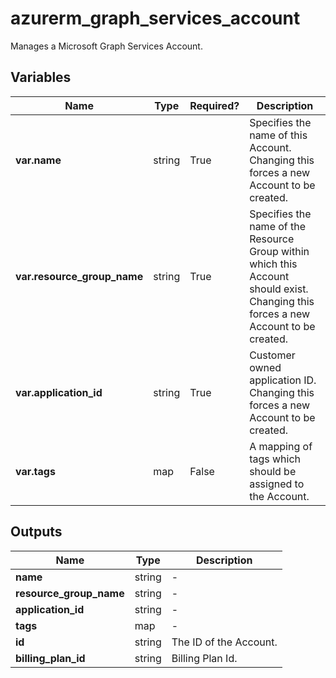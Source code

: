 # azurerm_graph_services_account

Manages a Microsoft Graph Services Account.

## Variables

| Name | Type | Required? |  Description |
| ---- | ---- | --------- |  ----------- |
| **var.name** | string | True | Specifies the name of this Account. Changing this forces a new Account to be created. | 
| **var.resource_group_name** | string | True | Specifies the name of the Resource Group within which this Account should exist. Changing this forces a new Account to be created. | 
| **var.application_id** | string | True | Customer owned application ID. Changing this forces a new Account to be created. | 
| **var.tags** | map | False | A mapping of tags which should be assigned to the Account. | 



## Outputs

| Name | Type | Description |
| ---- | ---- | --------- | 
| **name** | string  | - | 
| **resource_group_name** | string  | - | 
| **application_id** | string  | - | 
| **tags** | map  | - | 
| **id** | string  | The ID of the Account. | 
| **billing_plan_id** | string  | Billing Plan Id. | 